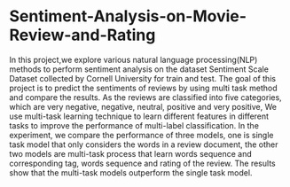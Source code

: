 # Sentiment-Analysis-on-Movie-Review-and-Rating

In this project,we explore various natural language processing(NLP)
methods to perform sentiment analysis on the dataset Sentiment
Scale Dataset collected by Cornell University for train and test. The
goal of this project is to predict the sentiments of reviews by using
multi task method and compare the results. As the reviews are
classified into five categories, which are very negative, negative,
neutral, positive and very positive, We use multi-task learning
technique to learn different features in different tasks to improve
the performance of multi-label classification. In the experiment,
we compare the performance of three models, one is single task
model that only considers the words in a review document, the
other two models are multi-task process that learn words sequence
and corresponding tag, words sequence and rating of the review.
The results show that the multi-task models outperform the single
task model.
